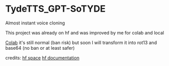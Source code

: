 # TydeTTS_GPT-SoTYDE
Almost instant voice cloning

This project was already on hf and was improved by me for colab and local


[Colab](https://colab.research.google.com/drive/12yi4bdsJPTsYhdpHIycIv-mMjd0HFreN?usp=sharing) it's still normal (ban risk)
but soon I will transform it into rot13 and base64 (no ban or at least safer)




credits:
[hf space](https://huggingface.co/spaces/tonyassi/voice-clone)
[hf documentation](https://huggingface.co/coqui/XTTS-v2)
